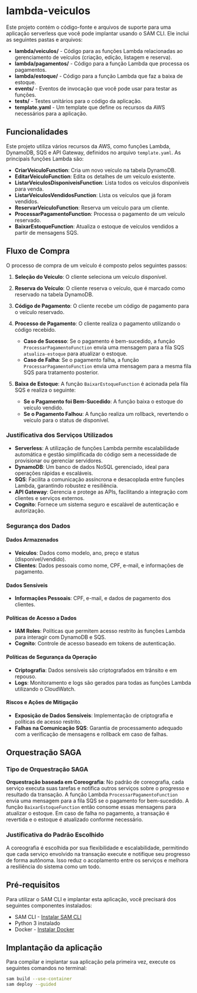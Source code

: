 # lambda-veiculos

Este projeto contém o código-fonte e arquivos de suporte para uma aplicação serverless que você pode implantar usando o SAM CLI. Ele inclui as seguintes pastas e arquivos:

- **lambda/veiculos/** - Código para as funções Lambda relacionadas ao gerenciamento de veículos (criação, edição, listagem e reserva).
- **lambda/pagamentos/** - Código para a função Lambda que processa os pagamentos.
- **lambda/estoque/** - Código para a função Lambda que faz a baixa de estoque.
- **events/** - Eventos de invocação que você pode usar para testar as funções.
- **tests/** - Testes unitários para o código da aplicação.
- **template.yaml** - Um template que define os recursos da AWS necessários para a aplicação.

## Funcionalidades

Este projeto utiliza vários recursos da AWS, como funções Lambda, DynamoDB, SQS e API Gateway, definidos no arquivo `template.yaml`. As principais funções Lambda são:

- **CriarVeiculoFunction**: Cria um novo veículo na tabela DynamoDB.
- **EditarVeiculoFunction**: Edita os detalhes de um veículo existente.
- **ListarVeiculosDisponiveisFunction**: Lista todos os veículos disponíveis para venda.
- **ListarVeiculosVendidosFunction**: Lista os veículos que já foram vendidos.
- **ReservarVeiculoFunction**: Reserva um veículo para um cliente.
- **ProcessarPagamentoFunction**: Processa o pagamento de um veículo reservado.
- **BaixarEstoqueFunction**: Atualiza o estoque de veículos vendidos a partir de mensagens SQS.

## Fluxo de Compra

O processo de compra de um veículo é composto pelos seguintes passos:

1. **Seleção do Veículo**: O cliente seleciona um veículo disponível.
2. **Reserva do Veículo**: O cliente reserva o veículo, que é marcado como reservado na tabela DynamoDB.
3. **Código de Pagamento**: O cliente recebe um código de pagamento para o veículo reservado.
4. **Processo de Pagamento**: O cliente realiza o pagamento utilizando o código recebido.

   - **Caso de Sucesso**: Se o pagamento é bem-sucedido, a função `ProcessarPagamentoFunction` envia uma mensagem para a fila SQS `atualiza-estoque` para atualizar o estoque.
   - **Caso de Falha**: Se o pagamento falha, a função `ProcessarPagamentoFunction` envia uma mensagem para a mesma fila SQS para tratamento posterior.

5. **Baixa de Estoque**: A função `BaixarEstoqueFunction` é acionada pela fila SQS e realiza o seguinte:

   - **Se o Pagamento foi Bem-Sucedido**: A função baixa o estoque do veículo vendido.
   - **Se o Pagamento Falhou**: A função realiza um rollback, revertendo o veículo para o status de disponível.

### Justificativa dos Serviços Utilizados

- **Serverless**: A utilização de funções Lambda permite escalabilidade automática e gestão simplificada do código sem a necessidade de provisionar ou gerenciar servidores.
- **DynamoDB**: Um banco de dados NoSQL gerenciado, ideal para operações rápidas e escaláveis.
- **SQS**: Facilita a comunicação assíncrona e desacoplada entre funções Lambda, garantindo robustez e resiliência.
- **API Gateway**: Gerencia e protege as APIs, facilitando a integração com clientes e serviços externos.
- **Cognito**: Fornece um sistema seguro e escalável de autenticação e autorização.

### Segurança dos Dados

#### Dados Armazenados

- **Veículos**: Dados como modelo, ano, preço e status (disponível/vendido).
- **Clientes**: Dados pessoais como nome, CPF, e-mail, e informações de pagamento.

#### Dados Sensíveis

- **Informações Pessoais**: CPF, e-mail, e dados de pagamento dos clientes.

#### Políticas de Acesso a Dados

- **IAM Roles**: Políticas que permitem acesso restrito às funções Lambda para interagir com DynamoDB e SQS.
- **Cognito**: Controle de acesso baseado em tokens de autenticação.

#### Políticas de Segurança da Operação

- **Criptografia**: Dados sensíveis são criptografados em trânsito e em repouso.
- **Logs**: Monitoramento e logs são gerados para todas as funções Lambda utilizando o CloudWatch.

#### Riscos e Ações de Mitigação

- **Exposição de Dados Sensíveis**: Implementação de criptografia e políticas de acesso restrito.
- **Falhas na Comunicação SQS**: Garantia de processamento adequado com a verificação de mensagens e rollback em caso de falhas.

## Orquestração SAGA

### Tipo de Orquestração SAGA

**Orquestração baseada em Coreografia**: No padrão de coreografia, cada serviço executa suas tarefas e notifica outros serviços sobre o progresso e resultado da transação. A função Lambda `ProcessarPagamentoFunction` envia uma mensagem para a fila SQS se o pagamento for bem-sucedido. A função `BaixarEstoqueFunction` então consome essas mensagens para atualizar o estoque. Em caso de falha no pagamento, a transação é revertida e o estoque é atualizado conforme necessário.

### Justificativa do Padrão Escolhido

A coreografia é escolhida por sua flexibilidade e escalabilidade, permitindo que cada serviço envolvido na transação execute e notifique seu progresso de forma autônoma. Isso reduz o acoplamento entre os serviços e melhora a resiliência do sistema como um todo.

## Pré-requisitos

Para utilizar o SAM CLI e implantar esta aplicação, você precisará dos seguintes componentes instalados:

- SAM CLI - [Instalar SAM CLI](https://docs.aws.amazon.com/serverless-application-model/latest/developerguide/install-sam-cli.html)
- Python 3 instalado
- Docker - [Instalar Docker](https://docs.docker.com/get-docker/)

## Implantação da aplicação

Para compilar e implantar sua aplicação pela primeira vez, execute os seguintes comandos no terminal:

```bash
sam build --use-container
sam deploy --guided
